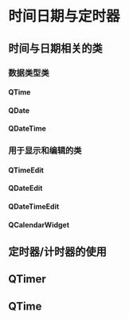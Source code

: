 # 时间日期与定时器

## 时间与日期相关的类

### 数据类型类

#### QTime

#### QDate

#### QDateTime

### 用于显示和编辑的类

#### QTimeEdit

#### QDateEdit

#### QDateTimeEdit

#### QCalendarWidget

## 定时器/计时器的使用

## QTimer

## QTime



